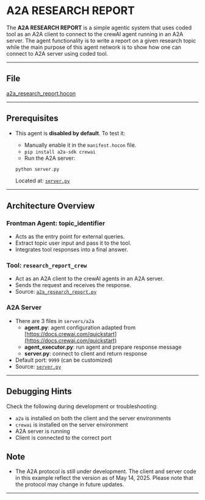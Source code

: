 # A2A RESEARCH REPORT

The **A2A RESEARCH REPORT** is a simple agentic system that uses coded tool as an A2A client to connect to the crewAI agent
running in an A2A server. The agent functionality is to write a report on a given research topic while the main purpose
of this agent network is to show how one can connect to A2A server using coded tool.

---

## File

[a2a_research_report.hocon](../../registries/a2a_research_report.hocon)

---

## Prerequisites

- This agent is **disabled by default**. To test it:
    - Manually enable it in the `manifest.hocon` file.
    - `pip install a2a-sdk crewai`
    - Run the A2A server:

    ```bash
    python server.py
    ```

    Located at: [`server.py`](../../servers/a2a/server.py)

---

## Architecture Overview

### Frontman Agent: **topic_identifier**

- Acts as the entry point for external queries.
- Extract topic user input and pass it to the tool.
- Integrates tool responses into a final answer.

### Tool: `research_report_crew`

- Act as an A2A client to the crewAI agents in an A2A server.
- Sends the request and receives the response.
- Source: [`a2a_research_report.py`](../../coded_tools/a2a_research_report/a2a_research_report.py)

### A2A Server

- There are 3 files in `servers/a2a`
    - **agent.py**: agent configuration adapted from [https://docs.crewai.com/quickstart](https://docs.crewai.com/quickstart)
    - **agent_executor.py**: run agent and prepare response message
    - **server.py**: connect to client and return response
- Default port: `9999` (can be customized)
- Source: [`server.py`](../../servers/a2a/server.py)

---

## Debugging Hints

Check the following during development or troubleshooting:

- `a2a` is installed on both the client and the server environments
- `crewai` is installed on the server environment
- A2A server is running
- Client is connected to the correct port

## Note

- The A2A protocol is still under development. The client and server code in this example reflect the version as of
May 14, 2025. Please note that the protocol may change in future updates.

---
